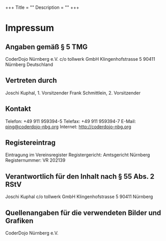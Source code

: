 +++
Title = ""
Description = ""
+++
# Impressum

## Angaben gemäß § 5 TMG

CoderDojo Nürnberg e.V. 
c/o tollwerk GmbH 
Klingenhofstrasse 5
90411 Nürnberg 
Deutschland

## Vertreten durch
Joschi Kuphal, 1. Vorsitzender
Frank Schmittlein, 2. Vorsitzender

## Kontakt
Telefon: +49 911 959394-5
Telefax: +49 911 959394-7
E-Mail: ping@coderdojo-nbg.org
Internet: http://coderdojo-nbg.org

## Registereintrag
Eintragung im Vereinsregister
Registergericht: Amtsgericht Nürnberg
Registernummer: VR 202139

## Verantwortlich für den Inhalt nach § 55 Abs. 2 RStV
Joschi Kuphal
c/o tollwerk GmbH
Klingenhofstrasse 5
90411 Nürnberg

## Quellenangaben für die verwendeten Bilder und Grafiken
CoderDojo Nürnberg e.V.
